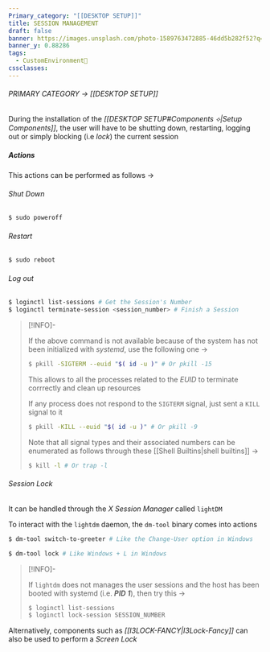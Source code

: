 ```yaml
---
Primary_category: "[[DESKTOP SETUP]]"
title: SESSION MANAGEMENT
draft: false
banner: https://images.unsplash.com/photo-1589763472885-46dd5b282f52?q=80&w=1748&auto=format&fit=crop&ixlib=rb-4.0.3&ixid=M3wxMjA3fDB8MHxwaG90by1wYWdlfHx8fGVufDB8fHx8fA%3D%3D
banner_y: 0.88286
tags:
  - CustomEnvironment🦜
cssclasses: 
---
```


###### PRIMARY CATEGORY → [[DESKTOP SETUP]]

During the installation of the *[[DESKTOP SETUP#Components ⟡|Setup Components]]*, the user will have to be shutting down, restarting, logging out or simply blocking (i.e _lock_) the current session

##### Actions

This actions can be performed as follows →

###### Shut Down

```bash
$ sudo poweroff
```

###### Restart

```bash
$ sudo reboot
```

###### Log out

```bash
$ loginctl list-sessions # Get the Session's Number
$ loginctl terminate-session <session_number> # Finish a Session
```

> [!INFO]-
>
> If the above command is not available because of the system has not been initialized with _systemd_, use the following one →
> 
> ```bash
> $ pkill -SIGTERM --euid "$( id -u )" # Or pkill -15
> ```
>
> This allows to all the processes related to the _EUID_ to terminate corrrectly and clean up resources
>
> If any process does not respond to the `SIGTERM` signal, just sent a `KILL` signal to it 
>
> ```bash
> $ pkill -KILL --euid "$( id -u )" # Or pkill -9
> ```
>
> Note that all signal types and their associated numbers can be enumerated as follows through these [[Shell Builtins|shell builtins]] →
>
> ```bash
> $ kill -l # Or trap -l
> ```
>

###### Session Lock

It can be handled through the _X Session Manager_ called `lightDM`

To interact with the `lightdm` daemon, the `dm-tool` binary comes into actions

```bash
$ dm-tool switch-to-greeter # Like the Change-User option in Windows
```

```bash
$ dm-tool lock # Like Windows + L in Windows
```

> [!INFO]-
>
> If `lightdm` does not manages the user sessions and the host has been booted with systemd (i.e. ***PID 1***), then try this →
>
> ```bash
> $ loginctl list-sessions
> $ loginctl lock-session SESSION_NUMBER
> ```
>

Alternatively, components such as *[[I3LOCK-FANCY|I3Lock-Fancy]]* can also be used to perform a *Screen Lock*